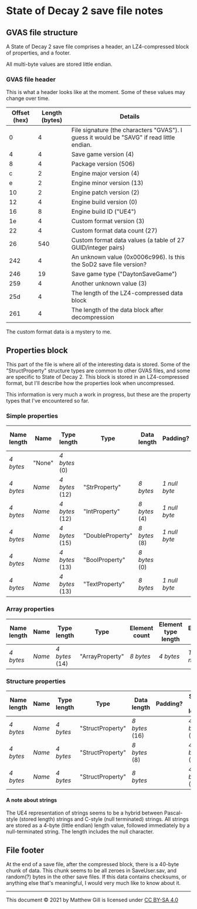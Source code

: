 # State of Decay 2 save file notes

## GVAS file structure
A State of Decay 2 save file comprises a header, an LZ4-compressed block of properties, and a footer.

All multi-byte values are stored little endian.

### GVAS file header
This is what a header looks like at the moment. Some of these values may change over time.

| Offset (hex) | Length (bytes) | Details |
| --- | --- | --- |
| 0 | 4 | File signature (the characters "GVAS"). I guess it would be "SAVG" if read little endian. |
| 4 | 4 | Save game version (4) |
| 8 | 4 | Package version (506) |
| c | 2 | Engine major version (4) |
| e | 2 | Engine minor version (13) |
| 10 | 2 | Engine patch version (2) |
| 12 | 4 | Engine build version (0) |
| 16 | 8 | Engine build ID ("UE4") |
| 1e | 4 | Custom format version (3) |
| 22 | 4 | Custom format data count (27) |
| 26 | 540 | Custom format data values (a table of 27 GUID/integer pairs) |
| 242 | 4 | An unknown value (0x0006c996). Is this the SoD2 save file version? |
| 246 | 19 | Save game type ("DaytonSaveGame") |
| 259 | 4 | Another unknown value (3) |
| 25d | 4 | The length of the LZ4-compressed data block |
| 261 | 4 | The length of the data block after decompression |

The custom format data is a mystery to me.

## Properties block
This part of the file is where all of the interesting data is stored. Some of the "StructProperty" structure types are common to other GVAS files, and some are specific to State of Decay 2. This block is stored in an LZ4-compressed format, but I'll describe how the properties look when uncompressed.

This information is very much a work in progress, but these are the property types that I've encountered so far.

### Simple properties
| Name length | Name | Type length | Type | Data length | Padding? | Struct type length | Struct type | Padding? | Value |
| --- | --- | --- | --- | --- | --- | --- | --- | --- | --- |
| *4 bytes* | "None" | *4 bytes* (0) |
| *4 bytes* | *Name* | *4 bytes* (12) | "StrProperty" | *8 bytes* | *1 null byte* | | | | *String* |
| *4 bytes* | *Name* | *4 bytes* (12) | "IntProperty" | *8 bytes* (4) | *1 null byte* | | | | *Int32* |
| *4 bytes* | *Name* | *4 bytes* (15) | "DoubleProperty" | *8 bytes* (8) | *1 null byte* | | | | *Double* |
| *4 bytes* | *Name* | *4 bytes* (13) | "BoolProperty" | *8 bytes* (0) | | | | | *Int16* |
| *4 bytes* | *Name* | *4 bytes* (13) | "TextProperty" | *8 bytes* | *1 null byte* | | | | *Multiple strings* |

### Array properties
| Name length | Name | Type length | Type | Element count | Element type length | Element type | Padding? | Value |
| --- | --- | --- | --- | --- | --- | --- | --- | --- |
| *4 bytes* | *Name* | *4 bytes* (14) | "ArrayProperty" | *8 bytes* | *4 bytes* | *Type name* | *1 null byte* | *Elements* |

### Structure properties
| Name length | Name | Type length | Type | Data length | Padding? | Struct type length | Struct type | Padding? | Value |
| --- | --- | --- | --- | --- | --- | --- | --- | --- | --- |
| *4 bytes* | *Name* | *4 bytes* | "StructProperty" | *8 bytes* (16) | | *4 bytes* (5) | "Guid" | *17 null bytes* | *GUID* |
| *4 bytes* | *Name* | *4 bytes* | "StructProperty" | *8 bytes* (8) | | *4 bytes* (9) | "DateTime" | *17 null bytes* | *DateTime* |
| *4 bytes* | *Name* | *4 bytes* | "StructProperty" | *8 bytes* | | *4 bytes* (21) | "CharacterVarietySave" | *17 null bytes* | *?* |

#### A note about strings
The UE4 representation of strings seems to be a hybrid between Pascal-style (stored length) strings and C-style (null terminated) strings. All strings are stored as a 4-byte (little endian) length value, followed immediately by a null-terminated string. The length includes the null character.

## File footer
At the end of a save file, after the compressed block, there is a 40-byte chunk of data. This chunk seems to be all zeroes in SaveUser.sav, and random(?) bytes in the other save files. If this data contains checksums, or anything else that's meaningful, I would very much like to know about it.

---

This document © 2021 by Matthew Gill is licensed under [CC BY-SA 4.0](http://creativecommons.org/licenses/by-sa/4.0/)
